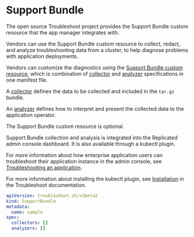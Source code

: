 # Support Bundle

The open source Troubleshoot project provides the Support Bundle custom resource that the app manager integrates with.

Vendors can use the Support Bundle custom resource to collect, redact, and analyze troubleshooting data from a cluster, to help diagnose problems with application deployments.

Vendors can customize the diagnostics using the [Support Bundle custom resource](https://troubleshoot.sh/docs/support-bundle/collecting/), which is combination of [collector](https://troubleshoot.sh/docs/collect/collectors/) and [analyzer](https://troubleshoot.sh/docs/analyze/) specifications in one manifest file.

A [collector](https://troubleshoot.sh/docs/collect/collectors/) defines the data to be collected and included in the `tar.gz` bundle.

An [analyzer](https://troubleshoot.sh/docs/analyze/) defines how to interpret and present the collected data to the application operator.

The Support Bundle custom resource is optional.

Support Bundle collection and analysis is integrated into the Replicated admin console dashboard. It is also available through a kubectl plugin.

For more information about how enterprise application users can troubleshoot their application instance in the admin console, see [Troubleshooting an application](../enterprise/troubleshooting-an-app).

For more information about installing the kubectl plugin, see [Installation](https://troubleshoot.sh/docs/#installation) in the Troubleshoot documentation.

```yaml
apiVersion: troubleshoot.sh/v1beta2
kind: SupportBundle
metadata:
  name: sample
spec:
  collectors: []
  analyzers: []
```
